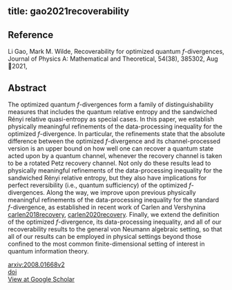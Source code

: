 title: gao2021recoverability
---


## Reference

Li Gao, Mark M. Wilde, Recoverability for optimized quantum $f$-divergences, Journal of Physics A: Mathematical and Theoretical, 54(38), 385302, Aug 2021,

## Abstract 
  The optimized quantum $f$-divergences form a family of distinguishability
measures that includes the quantum relative entropy and the sandwiched Rényi
relative quasi-entropy as special cases. In this paper, we establish physically
meaningful refinements of the data-processing inequality for the optimized
$f$-divergence. In particular, the refinements state that the absolute
difference between the optimized $f$-divergence and its channel-processed
version is an upper bound on how well one can recover a quantum state acted
upon by a quantum channel, whenever the recovery channel is taken to be a
rotated Petz recovery channel. Not only do these results lead to physically
meaningful refinements of the data-processing inequality for the sandwiched
Rényi relative entropy, but they also have implications for perfect
reversibility (i.e., quantum sufficiency) of the optimized $f$-divergences.
Along the way, we improve upon previous physically meaningful refinements of
the data-processing inequality for the standard $f$-divergence, as established
in recent work of Carlen and Vershynina [carlen2018recovery](carlen2018recovery), [carlen2020recovery](carlen2020recovery).
Finally, we extend the definition of the optimized $f$-divergence, its
data-processing inequality, and all of our recoverability results to the
general von Neumann algebraic setting, so that all of our results can be
employed in physical settings beyond those confined to the most common
finite-dimensional setting of interest in quantum information theory.

    

[arxiv:2008.01668v2](https://arxiv.org/abs/2008.01668v2)     
[doi](https://doi.org/10.1088/1751-8121/ac1dc2)    
[View at Google Scholar](https://scholar.google.com/scholar_lookup?arxiv_id=2008.01668)
